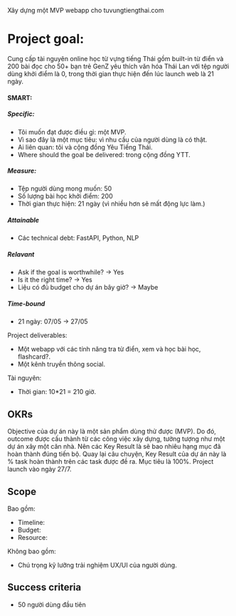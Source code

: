 Xây dựng một MVP webapp cho tuvungtiengthai.com

# Project goal:

Cung cấp tài nguyên online học từ vựng tiếng Thái gồm built-in từ điển và 200 bài đọc cho 50+ bạn trẻ GenZ yêu thích văn hóa Thái Lan với tệp người dùng khởi điểm là 0, trong thời gian thực hiện đến lúc launch web là 21 ngày.

#### SMART:

##### Specific:

- Tôi muốn đạt được điều gì: một MVP.
- Vì sao đây là một mục tiêu: vì nhu cầu của người dùng là có thật.
- Ai liên quan: tôi và cộng đồng Yêu Tiếng Thái.
- Where should the goal be delivered: trong cộng đồng YTT.

##### Measure:

- Tệp người dùng mong muốn: 50
- Số lượng bài học khởi điểm: 200
- Thời gian thực hiện: 21 ngày (vì nhiều hơn sẽ mất động lực làm.)

##### Attainable

- Các technical debt: FastAPI, Python, NLP

##### Relavant

- Ask if the goal is worthwhile? -> Yes
- Is it the right time? -> Yes
- Liệu có đủ budget cho dự án bây giờ? -> Maybe

##### Time-bound

- 21 ngày: 07/05 -> 27/05

Project deliverables:

- Một webapp với các tính năng tra từ điển, xem và học bài học, flashcard?.
- Một kênh truyền thông social.

Tài nguyên:

- Thời gian: 10\*21 = 210 giờ.

## OKRs

Objective của dự án này là một sản phẩm dùng thử được (MVP). Do đó, outcome được cấu thành từ các công việc xây dựng, tưởng tượng như một dự án xây một căn nhà. Nên các Key Result là sẽ bao nhiêu hạng mục đã hoàn thành đúng tiến bộ. Quay lại câu chuyện, Key Result của dự án này là % task hoàn thành trên các task được đề ra. Mục tiêu là 100%.
Project launch vào ngày 27/7.

## Scope

Bao gồm:

- Timeline:
- Budget:
- Resource:

Không bao gồm:

- Chú trọng kỹ lưỡng trải nghiệm UX/UI của người dùng.

## Success criteria

- 50 người dùng đầu tiên
